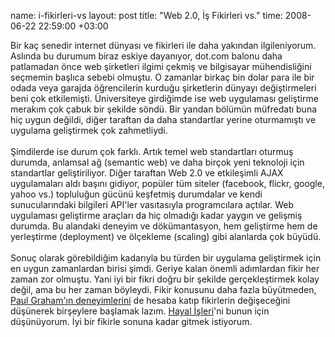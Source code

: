 name: i-fikirleri-vs
layout: post
title: "Web 2.0, İş Fikirleri vs."
time: 2008-06-22 22:59:00 +03:00

Bir kaç senedir internet dünyası ve fikirleri ile daha yakından ilgileniyorum. Aslında bu durumum biraz eskiye dayanıyor, dot.com balonu daha patlamadan önce web şirketleri ilgimi çekmiş ve bilgisayar mühendisliğini seçmemin başlıca sebebi olmuştu. O zamanlar birkaç bin dolar para ile bir odada veya garajda öğrencilerin kurduğu şirketlerin dünyayı değiştirmeleri beni çok etkilemişti. Üniversiteye girdiğimde ise web uygulaması geliştirme merakım çok çabuk bir şekilde söndü. Bir yandan bölümün müfredatı buna hiç uygun değildi, diğer taraftan da daha standartlar yerine oturmamıştı ve uygulama geliştirmek çok zahmetliydi.<br /><br />Şimdilerde ise durum çok farklı. Artık temel web standartları oturmuş durumda, anlamsal ağ (semantic web) ve daha birçok yeni teknoloji için standartlar geliştiriliyor. Diğer taraftan Web 2.0 ve etkileşimli AJAX uygulamaları aldı başını gidiyor, popüler tüm siteler (facebook, flickr, google, yahoo vs.) topluluğun gücünü keşfetmiş durumdalar ve kendi sunucularındaki bilgileri API'ler vasıtasıyla programcılara açtılar. Web uygulaması geliştirme araçları da hiç olmadığı kadar yaygın ve gelişmiş durumda. Bu alandaki deneyim ve dökümantasyon, hem geliştirme hem de yerleştirme (deployment) ve ölçekleme (scaling) gibi alanlarda çok büyüdü.<br /><br />Sonuç olarak görebildiğim kadarıyla bu türden bir uygulama geliştirmek için en uygun zamanlardan birisi şimdi. Geriye kalan önemli adımlardan fikir her zaman zor olmuştu. Yani iyi bir fikri doğru bir şekilde gerçekleştirmek kolay değil, ama bu her zaman böyleydi. Fikir konusunu daha fazla büyütmeden, <a href="http://www.paulgraham.com/ideas.html">Paul Graham'ın deneyimlerini</a> de hesaba katıp fikirlerin değişeceğini düşünerek birşeylere başlamak lazım. <a href="http://www.hayalisleri.com">Hayal İşleri</a>'ni bunun için düşünüyorum. İyi bir fikirle sonuna kadar gitmek istiyorum.
